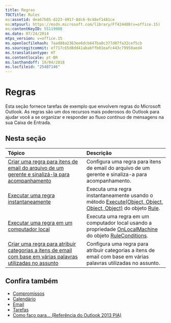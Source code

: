 ```yaml
---
title: Regras
TOCTitle: Rules
ms:assetid: dea67b05-d223-4917-8dc6-9c48ef1481ce
ms:mtpsurl: https://msdn.microsoft.com/library/Ff424480(v=office.15)
ms:contentKeyID: 55119908
ms.date: 07/24/2014
mtps_version: v=office.15
ms.openlocfilehash: 7aad88a2363ee6dcb647ba0c377d07fa32cef5cb
ms.sourcegitcommit: ef717c65d8dd41ababffb01eafc443c79950aed4
ms.translationtype: HT
ms.contentlocale: pt-BR
ms.lasthandoff: 10/04/2018
ms.locfileid: "25407146"
---
```

# <a name="rules"></a>Regras

Esta seção fornece tarefas de exemplo que envolvem regras do Microsoft Outlook. As regras são um dos recursos mais poderosos do Outlook para ajudar você a se organizar e responder ao fluxo contínuo de mensagens na sua Caixa de Entrada.

## <a name="in-this-section"></a>Nesta seção

|Tópico|Descrição|
|:----|:----------|
|[Criar uma regra para itens de email do arquivo de um gerente e sinalizá-la para acompanhamento](how-to-create-a-rule-to-file-mail-items-from-a-manager-and-flag-them-for-follow-up.md)  |Configura uma regra para itens de email do arquivo de um gerente e sinaliza-a para acompanhamento.|
|[Executar uma regra instantaneamente](how-to-execute-a-rule-instantly.md)  |Executa uma regra instantaneamente usando o método [Execute(Object, Object, Object, Object)](https://msdn.microsoft.com/library/bb645769\(v=office.15\)) do objeto [Rule](https://msdn.microsoft.com/library/bb647152\(v=office.15\)).|
|[Executar uma regra em um computador local](how-to-execute-a-rule-on-a-local-computer.md)  |Executa uma regra em um computador local usando a propriedade [OnLocalMachine](https://msdn.microsoft.com/library/bb612005\(v=office.15\)) do objeto [RuleConditions](https://msdn.microsoft.com/library/bb610965\(v=office.15\)).|
|[Criar uma regra para atribuir categorias a itens de email com base em várias palavras utilizadas no assunto](how-to-create-a-rule-to-assign-categories-to-mail-items-based-on-multiple-words-in-the-subject.md)  |Configura uma regra para atribuir categorias a itens de email com base em várias palavras utilizadas no assunto.|

## <a name="see-also"></a>Confira também

- [Compromissos](appointments.md)
- [Calendário](calendar.md)
- [Email](mail.md)
- [Tarefas](tasks.md)
- [Como faço para... (Referência do Outlook 2013 PIA)](how-do-i-outlook-2013-pia-reference.md)

